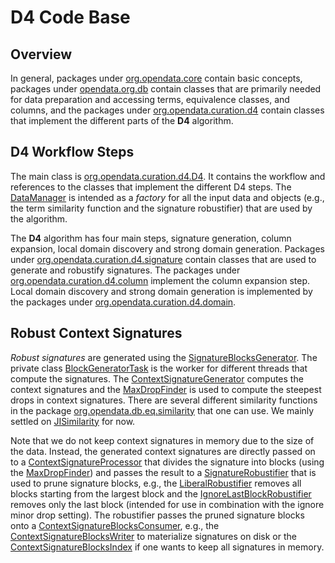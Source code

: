 # D4 Code Base


## Overview

In general, packages under [org.opendata.core](https://github.com/VIDA-NYU/domain-discovery-d4/tree/master/src/main/java/org/opendata/core) contain basic concepts, packages under [opendata.org.db](https://github.com/VIDA-NYU/domain-discovery-d4/tree/master/src/main/java/org/opendata/db) contain classes that are primarily needed for data preparation and accessing terms, equivalence classes, and columns, and the packages under [org.opendata.curation.d4](https://github.com/VIDA-NYU/domain-discovery-d4/tree/master/src/main/java/org/opendata/curation/d4) contain classes that implement the different parts of the **D4** algorithm.


## D4 Workflow Steps

The main class is [org.opendata.curation.d4.D4](https://github.com/VIDA-NYU/domain-discovery-d4/blob/master/src/main/java/org/opendata/curation/d4/D4.java). It contains the workflow and references to the classes that implement the different D4 steps. The [DataManager](https://github.com/VIDA-NYU/domain-discovery-d4/blob/master/src/main/java/org/opendata/curation/d4/DataManager.java) is intended as a *factory* for all the input data and objects (e.g., the term similarity function and the signature robustifier) that are used by the algorithm.

The **D4** algorithm has four main steps, signature generation, column expansion, local domain discovery and strong domain generation. Packages under [org.opendata.curation.d4.signature](https://github.com/VIDA-NYU/domain-discovery-d4/tree/master/src/main/java/org/opendata/curation/d4/signature) contain classes that are used to generate and robustify signatures. The packages under [org.opendata.curation.d4.column](https://github.com/VIDA-NYU/domain-discovery-d4/tree/master/src/main/java/org/opendata/curation/d4/column) implement the column expansion step. Local domain discovery and strong domain generation is implemented by the packages under [org.opendata.curation.d4.domain](https://github.com/VIDA-NYU/domain-discovery-d4/tree/master/src/main/java/org/opendata/curation/d4/domain).


## Robust Context Signatures

*Robust signatures* are generated using the [SignatureBlocksGenerator](https://github.com/VIDA-NYU/domain-discovery-d4/blob/master/src/main/java/org/opendata/curation/d4/signature/SignatureBlocksGenerator.java). The private class [BlockGeneratorTask](https://github.com/VIDA-NYU/domain-discovery-d4/blob/7505ba7f3b9378b71294d65cc6a4a79ea4ec5bd8/src/main/java/org/opendata/curation/d4/signature/SignatureBlocksGenerator.java#L49) is the worker for different threads that compute the signatures. The [ContextSignatureGenerator](https://github.com/VIDA-NYU/domain-discovery-d4/blob/master/src/main/java/org/opendata/curation/d4/signature/ContextSignatureGenerator.java) computes the context signatures and the [MaxDropFinder](https://github.com/VIDA-NYU/domain-discovery-d4/blob/master/src/main/java/org/opendata/core/prune/MaxDropFinder.java) is used to compute the steepest drops in context signatures. There are several different similarity functions in the package [org.opendata.db.eq.similarity](https://github.com/VIDA-NYU/domain-discovery-d4/tree/master/src/main/java/org/opendata/db/eq/similarity) that one can use. We mainly settled on [JISimilarity](https://github.com/VIDA-NYU/domain-discovery-d4/blob/master/src/main/java/org/opendata/db/eq/similarity/JISimilarity.java) for now.

Note that we do not keep context signatures in memory due to the size of the data. Instead, the generated context signatures are directly passed on to a [ContextSignatureProcessor](https://github.com/VIDA-NYU/domain-discovery-d4/blob/master/src/main/java/org/opendata/curation/d4/signature/ContextSignatureProcessor.java) that divides the signature into blocks (using the [MaxDropFinder](https://github.com/VIDA-NYU/domain-discovery-d4/blob/master/src/main/java/org/opendata/core/prune/MaxDropFinder.java)) and passes the result to a [SignatureRobustifier](https://github.com/VIDA-NYU/domain-discovery-d4/blob/master/src/main/java/org/opendata/curation/d4/signature/trim/SignatureRobustifier.java) that is used to prune signature blocks, e.g., the [LiberalRobustifier](https://github.com/VIDA-NYU/domain-discovery-d4/blob/master/src/main/java/org/opendata/curation/d4/signature/trim/LiberalRobustifier.java) removes all blocks starting from the largest block and the [IgnoreLastBlockRobustifier](https://github.com/VIDA-NYU/domain-discovery-d4/blob/master/src/main/java/org/opendata/curation/d4/signature/trim/IgnoreLastBlockRobustifier.java) removes only the last block (intended for use in combination with the ignore minor drop setting). The robustifier passes the pruned signature blocks onto a [ContextSignatureBlocksConsumer](https://github.com/VIDA-NYU/domain-discovery-d4/blob/master/src/main/java/org/opendata/curation/d4/signature/ContextSignatureBlocksConsumer.java), e.g., the [ContextSignatureBlocksWriter](https://github.com/VIDA-NYU/domain-discovery-d4/blob/master/src/main/java/org/opendata/curation/d4/signature/ContextSignatureBlocksWriter.java) to materialize signatures on disk or the [ContextSignatureBlocksIndex](https://github.com/VIDA-NYU/domain-discovery-d4/blob/master/src/main/java/org/opendata/curation/d4/signature/ContextSignatureBlocksIndex.java) if one wants to keep all signatures in memory.
